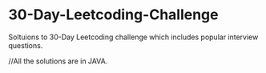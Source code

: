 # 30-Day-Leetcoding-Challenge
Soltuions to 30-Day Leetcoding challenge which includes popular interview questions.

//All the solutions are in JAVA.

